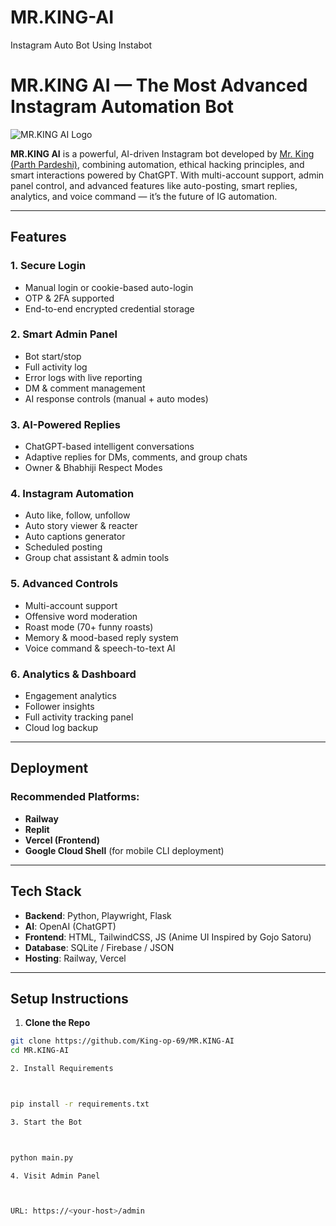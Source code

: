 # MR.KING-AI
Instagram Auto Bot Using Instabot

# MR.KING AI — The Most Advanced Instagram Automation Bot

![MR.KING AI Logo](https://www.dropbox.com/scl/fi/xd2l1iauvuooxfpstdqyb/IMG_20250410_212644_859.jpg?rlkey=vdxczg2s54s374qlnbrdzq52d&raw=1)

**MR.KING AI** is a powerful, AI-driven Instagram bot developed by [Mr. King (Parth Pardeshi)](https://www.instagram.com/_mr.king_op_?igsh=b2ZkaHl6ZHk0M3lj), combining automation, ethical hacking principles, and smart interactions powered by ChatGPT. With multi-account support, admin panel control, and advanced features like auto-posting, smart replies, analytics, and voice command — it’s the future of IG automation.

---

## Features

### 1. **Secure Login**
- Manual login or cookie-based auto-login
- OTP & 2FA supported
- End-to-end encrypted credential storage

### 2. **Smart Admin Panel**
- Bot start/stop
- Full activity log
- Error logs with live reporting
- DM & comment management
- AI response controls (manual + auto modes)

### 3. **AI-Powered Replies**
- ChatGPT-based intelligent conversations
- Adaptive replies for DMs, comments, and group chats
- Owner & Bhabhiji Respect Modes

### 4. **Instagram Automation**
- Auto like, follow, unfollow
- Auto story viewer & reacter
- Auto captions generator
- Scheduled posting
- Group chat assistant & admin tools

### 5. **Advanced Controls**
- Multi-account support
- Offensive word moderation
- Roast mode (70+ funny roasts)
- Memory & mood-based reply system
- Voice command & speech-to-text AI

### 6. **Analytics & Dashboard**
- Engagement analytics
- Follower insights
- Full activity tracking panel
- Cloud log backup

---

## Deployment

### Recommended Platforms:
- **Railway**  
- **Replit**  
- **Vercel (Frontend)**  
- **Google Cloud Shell** (for mobile CLI deployment)

---

## Tech Stack

- **Backend**: Python, Playwright, Flask  
- **AI**: OpenAI (ChatGPT)  
- **Frontend**: HTML, TailwindCSS, JS (Anime UI Inspired by Gojo Satoru)  
- **Database**: SQLite / Firebase / JSON  
- **Hosting**: Railway, Vercel

---

## Setup Instructions

1. **Clone the Repo**
```bash
git clone https://github.com/King-op-69/MR.KING-AI
cd MR.KING-AI

2. Install Requirements



pip install -r requirements.txt

3. Start the Bot



python main.py

4. Visit Admin Panel



URL: https://<your-host>/admin


